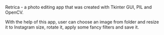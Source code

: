 Retrica - a photo editing app that was created with Tkinter GUI, PIL and OpenCV. 

With the help of this app, user can choose an image from folder and resize it to Instagram size, rotate it, apply some fancy filters and save it. 
